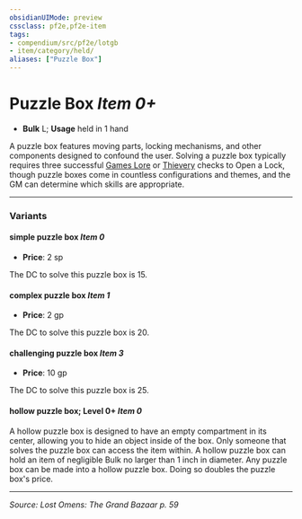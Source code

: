 ```yaml
---
obsidianUIMode: preview
cssclass: pf2e,pf2e-item
tags:
- compendium/src/pf2e/lotgb
- item/category/held/
aliases: ["Puzzle Box"]
---
```

# Puzzle Box *Item 0+*  

- **Bulk** L; **Usage** held in 1 hand

A puzzle box features moving parts, locking mechanisms, and other components designed to confound the user. Solving a puzzle box typically requires three successful [Games Lore](skills.md#Lore) or [Thievery](skills.md#Thievery) checks to Open a Lock, though puzzle boxes come in countless configurations and themes, and the GM can determine which skills are appropriate.

---

### Variants

#### simple puzzle box *Item 0*

- **Price**: 2 sp

The DC to solve this puzzle box is 15.

#### complex puzzle box *Item 1*

- **Price**: 2 gp

The DC to solve this puzzle box is 20.

#### challenging puzzle box *Item 3*

- **Price**: 10 gp

The DC to solve this puzzle box is 25.

#### hollow puzzle box; Level 0+ *Item 0*


A hollow puzzle box is designed to have an empty compartment in its center, allowing you to hide an object inside of the box. Only someone that solves the puzzle box can access the item within. A hollow puzzle box can hold an item of negligible Bulk no larger than 1 inch in diameter. Any puzzle box can be made into a hollow puzzle box. Doing so doubles the puzzle box's price.

---
*Source: Lost Omens: The Grand Bazaar p. 59*